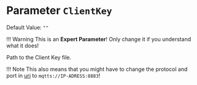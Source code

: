 # Parameter `ClientKey`
Default Value: `""`

!!! Warning
    This is an **Expert Parameter**! Only change it if you understand what it does!

Path to the Client Key file.

!!! Note
    This also means that you might have to change the protocol and port in [uri](https://jomjol.github.io/AI-on-the-edge-device-docs/Parameters/#parameter-uri) to `mqtts://IP-ADRESS:8883`!
